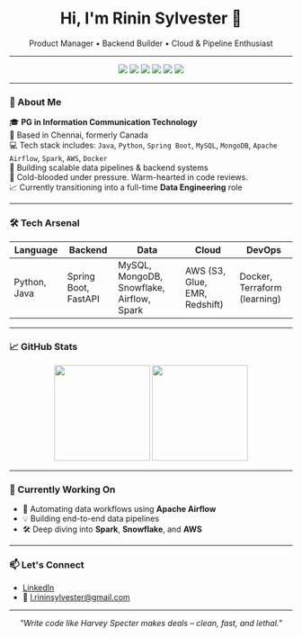 <h1 align="center">Hi, I'm Rinin Sylvester 🚀</h1>
<p align="center">
  Product Manager • Backend Builder • Cloud & Pipeline Enthusiast  
</p>

---

<p align="center">
  <img src="https://img.shields.io/badge/Code-Java-informational?style=flat&logo=java&logoColor=white&color=blue"/>
  <img src="https://img.shields.io/badge/Code-Python-informational?style=flat&logo=python&logoColor=white&color=blue"/>
  <img src="https://img.shields.io/badge/Framework-SpringBoot-brightgreen?style=flat&logo=spring&logoColor=white"/>
  <img src="https://img.shields.io/badge/Cloud-AWS-orange?style=flat&logo=amazonaws&logoColor=white"/>
  <img src="https://img.shields.io/badge/Data-Airflow-blue?style=flat&logo=apacheairflow&logoColor=white"/>
  <img src="https://img.shields.io/badge/Tools-Docker-2496ED?style=flat&logo=docker&logoColor=white"/>
</p>

---

### 🧠 About Me

🎓 **PG in Information Communication Technology**  
📍 Based in Chennai, formerly Canada  
💻 Tech stack includes: `Java`, `Python`, `Spring Boot`, `MySQL`, `MongoDB`, `Apache Airflow`, `Spark`, `AWS`, `Docker`  
🚀 Building scalable data pipelines & backend systems  
🧊 Cold-blooded under pressure. Warm-hearted in code reviews.  
📈 Currently transitioning into a full-time **Data Engineering** role

---

### 🛠️ Tech Arsenal

| Language | Backend | Data | Cloud | DevOps |
|----------|---------|------|-------|--------|
| Python, Java | Spring Boot, FastAPI | MySQL, MongoDB, Snowflake, Airflow, Spark | AWS (S3, Glue, EMR, Redshift) | Docker, Terraform (learning) |

---

### 📈 GitHub Stats

<p align="center">
  <img src="https://github-readme-stats.vercel.app/api?username=rininsylvester&show_icons=true&theme=radical" height="170"/>
  <img src="https://github-readme-stats.vercel.app/api/top-langs/?username=rininsylvester&layout=compact&theme=radical" height="170"/>
</p>

---

### 🎯 Currently Working On

- 🔄 Automating data workflows using **Apache Airflow**
- 💡 Building end-to-end data pipelines
- 🛠️ Deep diving into **Spark**, **Snowflake**, and **AWS**

---

### 📫 Let's Connect

- [LinkedIn](https://www.linkedin.com/in/rininsylvester/)
- 📧 l.rininsylvester@gmail.com

---

<p align="center"><i>"Write code like Harvey Specter makes deals – clean, fast, and lethal."</i></p>
